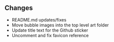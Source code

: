 ## Changes

- README.md updates/fixes
- Move bubble images into the top level art folder
- Update title text for the Github sticker
- Uncomment and fix favicon reference
